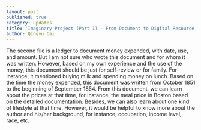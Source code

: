 ```yaml
---
layout: post
published: true
category: updates
title: 'Imaginary Project (Part 1) - From Document to Digital Resource: Qingyu Cai'
author: Qingyu Cai
---
```

The second file is a ledger to document money expended, with date, use, and amount. But I am not sure who wrote this document and for whom it was written. However, based on my own experience and the use of the money, this document should be just for self-review or for family. For instance, it mentioned buying milk and spending money on lunch. Based on the time the money expended, this document was written from October 1851 to the beginning of September 1854. From this document, we can learn about the prices at that time, for instance, the meal price in Boston based on the detailed documentation. Besides, we can also learn about one kind of lifestyle at that time. However, it would be helpful to know more about the author and his/her background, for instance, occupation, income level, race, etc. 